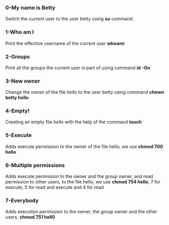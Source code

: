 ### 0-My name is Betty
Switch the current user to the user betty using **su** command.

### 1-Who am I
Print the effective username of the current user **whoami**

### 2-Groups
Print all the groups the current user is part of using command **id -Gn**

### 3-New owner
Change the owner of the file *hello* to the user *betty* using command **chown betty hello**

### 4-Empty!
Creating an empty file *hello* with the help of the command **touch**

### 5-Execute
Adds execute permission to the owner of the file hello, we use **chmod 700 hello**

### 6-Multiple permissions
Adds execute permission to the owner and the group owner, and read permission to other users, to the file hello, we use **chmod 754 hello**, 7 for execute, 5 for read and execute and 4 for read

### 7-Everybody
Adds execution permission to the owner, the group owner and the other users, **chmod 751 hell0** 
